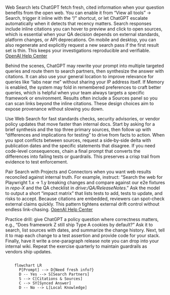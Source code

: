 <p>
	Web Search lets ChatGPT fetch fresh, cited information when your question benefits from the open web. You can enable it from “View all tools” → Search, trigger it inline with the “/” shortcut, or let ChatGPT escalate automatically when it detects that recency matters. Search responses include inline citations you can hover to preview and click to open sources, which is essential when your QA decision depends on external standards, platform changes, or API deprecations. On mobile and desktop, you can also regenerate and explicitly request a new search pass if the first result set is thin. This keeps your investigations reproducible and verifiable.
	<a href='https://help.openai.com/en/articles/9237897-chatgpt-search'>
		OpenAI Help Center
	</a>
</p>

<p>
	Behind the scenes, ChatGPT may rewrite your prompt into multiple targeted queries and route them to search partners, then synthesize the answer with citations. It can also use your general location to improve relevance for queries like “labs near me” without sharing your IP address itself. If Memory is enabled, the system may fold in remembered preferences to craft better queries, which is helpful when your team always targets a specific framework or environment. Results often include a Sources panel so you can scan links beyond the inline citations. These design choices aim to expose provenance without slowing you down.
</p>

<p>
	Use Web Search for fast standards checks, security advisories, or vendor policy updates that move faster than internal docs. Start by asking for a brief synthesis and the top three primary sources, then follow up with “differences and implications for testing” to drive from facts to action. When you spot conflicts between sources, request a side‑by‑side delta with publication dates and the specific statements that disagree. If you need code-level consequences, chain a final prompt that converts the differences into failing tests or guardrails. This preserves a crisp trail from evidence to test enforcement.
</p>

<p>
	Pair Search with Projects and Connectors when you want web results reconciled against internal truth. For example, instruct: “Search the web for Playwright 1.x → 1.y breaking changes and compare against our e2e fixtures in <em>repo-X</em> and the QA checklist in <em>drive:/QA/ReleaseNotes</em>.” Ask the model to output a short “impact matrix” that lists tests to add, tests to update, and risks to accept. Because citations are embedded, reviewers can spot-check external claims quickly. This pattern tightens external drift control without endless link-chasing.
	<a href='https://help.openai.com/en/articles/11487775-connectors-in-chatgpt'>
		OpenAI Help Center
	</a>
</p>

<p>
	Practice drill: give ChatGPT a policy question where correctness matters, e.g., “Does framework Z still ship Type A cookies by default?” Ask it to search, list sources with dates, and summarize the change history. Next, tell it to map each change to a test assertion and provide code for your stack. Finally, have it write a one-paragraph release note you can drop into your internal wiki. Repeat the exercise quarterly to maintain guardrails as vendors ship updates. 
</p>

<pre><code class="language-mermaid">
	flowchart LR
	  P[Prompt] --> D{Need fresh info?}
	  D -- Yes --> S[Search Partners]
	  S --> C[Citations & Sources]
	  C --> SY[Synced Answer]
	  D -- No --> L[Local Knowledge]
</code></pre>